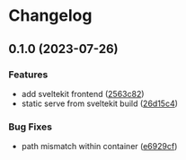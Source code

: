 # Changelog

## 0.1.0 (2023-07-26)


### Features

* add sveltekit frontend ([2563c82](https://github.com/fivehanz/dash/commit/2563c8244927e76a1856ccf80673ce14d0553322))
* static serve from sveltekit build ([26d15c4](https://github.com/fivehanz/dash/commit/26d15c4dce9a534c734626b136a28fd44395d70b))


### Bug Fixes

* path mismatch within container ([e6929cf](https://github.com/fivehanz/dash/commit/e6929cf3dd0d6fc5dc3fc264f319aef7418068e1))
